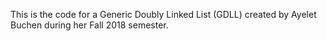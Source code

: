 This is the code for a Generic Doubly Linked List (GDLL) created by Ayelet Buchen during her Fall 2018 semester.
